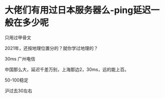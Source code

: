 # 大佬们有用过日本服务器么-ping延迟一般在多少呢


只用过甲骨文<img src="static/image/smiley/default/titter.gif" smilieid="9" border="0" alt="" />

2021年，还按地理位置分的？就你学过地理的？

30ms 广州电信

中国那么大，延迟千差万别，上海那边2，30ms，远的能上百。

50-100稳定<img id="aimg_FVagn" onclick="zoom(this, this.src, 0, 0, 0)" class="zoom" src="https://cdn.jsdelivr.net/gh/hishis/forum-master/public/images/patch.gif" onmouseover="img_onmouseoverfunc(this)" onload="thumbImg(this)" border="0" alt="" />

沪过去30左右<img id="aimg_vU949" onclick="zoom(this, this.src, 0, 0, 0)" class="zoom" src="https://cdn.jsdelivr.net/gh/hishis/forum-master/public/images/patch.gif" onmouseover="img_onmouseoverfunc(this)" onload="thumbImg(this)" border="0" alt="" />
